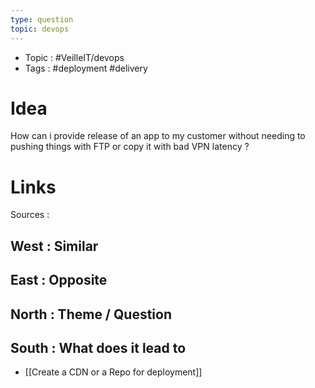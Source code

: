 ```yaml
---
type: question
topic: devops 
---
```


- Topic : #VeilleIT/devops 
- Tags : #deployment #delivery 

# Idea


How can i provide release of an app to my customer without needing to pushing things with FTP or copy it with bad VPN latency ?


# Links

Sources :

## West : Similar

## East : Opposite

## North : Theme / Question

## South : What does it lead to

- [[Create a CDN or a Repo for deployment]]